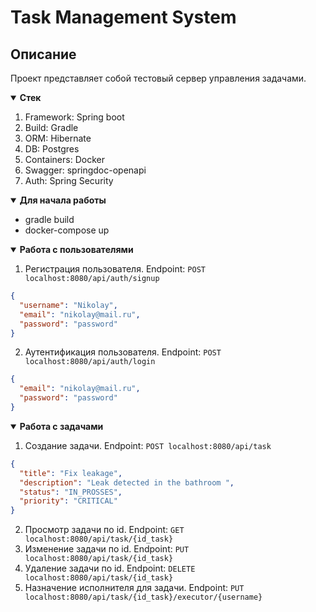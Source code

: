 # Task Management System 

## Описание

Проект представляет собой 
тестовый сервер управления задачами.

<details open>
<summary><b>Стек</b></summary>

1. Framework: Spring boot
2. Build: Gradle
3. ORM: Hibernate
4. DB: Postgres
5. Containers: Docker
6. Swagger: springdoc-openapi
7. Auth: Spring Security
</details>

<details open> 
<summary><b>Для начала работы</b></summary>

* gradle build
* docker-compose up
</details>

<details open> 
<summary><b>Работа с пользователями</b></summary>

1. Регистрация пользователя. Endpoint: ``POST localhost:8080/api/auth/signup``
```json
{
  "username": "Nikolay",
  "email": "nikolay@mail.ru",
  "password": "password"
}
```
2. Аутентификация пользователя. Endpoint: ``POST localhost:8080/api/auth/login``
```json
{
  "email": "nikolay@mail.ru",
  "password": "password"
}
```

</details>

<details open> 
<summary><b>Работа с задачами</b></summary>


1. Создание задачи. Endpoint: ``POST localhost:8080/api/task``
```json
{
  "title": "Fix leakage",
  "description": "Leak detected in the bathroom ",
  "status": "IN_PROSSES",
  "priority": "CRITICAL"
}
```
2. Просмотр задачи по id. Endpoint: ``GET localhost:8080/api/task/{id_task}``
3. Изменение задачи по id. Endpoint: ``PUT localhost:8080/api/task/{id_task}``
4. Удаление задачи по id. Endpoint: ``DELETE localhost:8080/api/task/{id_task}``
5. Назначение исполнителя для задачи. Endpoint: ``PUT localhost:8080/api/task/{id_task}/executor/{username}``

</details>
